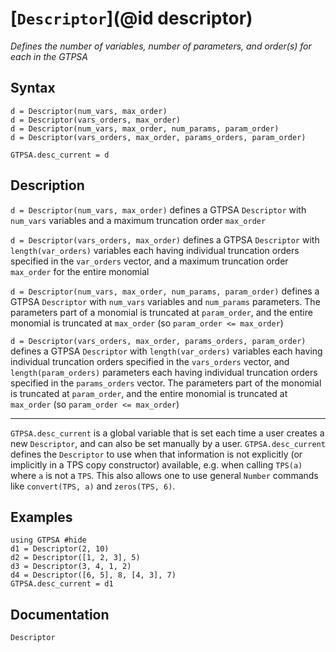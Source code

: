 # [`Descriptor`](@id descriptor)
*Defines the number of variables, number of parameters, and order(s) for each in the GTPSA*
## Syntax
```
d = Descriptor(num_vars, max_order)     
d = Descriptor(vars_orders, max_order)
d = Descriptor(num_vars, max_order, num_params, param_order)   
d = Descriptor(vars_orders, max_order, params_orders, param_order)

GTPSA.desc_current = d
```

## Description
`d = Descriptor(num_vars, max_order)` defines a GTPSA `Descriptor` with `num_vars` variables and a maximum truncation order `max_order`

`d = Descriptor(vars_orders, max_order)` defines a GTPSA `Descriptor` with `length(var_orders)` variables each having individual truncation orders specified in the `var_orders` vector, and a maximum truncation order `max_order` for the entire monomial

`d = Descriptor(num_vars, max_order, num_params, param_order)` defines a GTPSA `Descriptor` with `num_vars` variables and `num_params` parameters. The parameters part of a monomial is truncated at `param_order`, and the entire monomial is truncated at `max_order` (so `param_order <= max_order`)

`d = Descriptor(vars_orders, max_order, params_orders, param_order)` defines a GTPSA `Descriptor` with `length(var_orders)` variables each having individual truncation orders specified in the `vars_orders` vector, and `length(param_orders)` parameters each having individual truncation orders specified in the `params_orders` vector. The parameters part of the monomial is truncated at `param_order`,  and the entire monomial is truncated at `max_order` (so `param_order <= max_order`)

-----

`GTPSA.desc_current` is a global variable that is set each time a user creates a new `Descriptor`, and can also be set manually by a user. `GTPSA.desc_current` defines the `Descriptor` to use when that information is not explicitly (or implicitly in a TPS copy constructor) available, e.g. when calling `TPS(a)` where `a` is not a `TPS`. This also allows one to use general `Number` commands like `convert(TPS, a)` and `zeros(TPS, 6)`.


## Examples
```@repl desc
using GTPSA #hide
d1 = Descriptor(2, 10)         
d2 = Descriptor([1, 2, 3], 5)     
d3 = Descriptor(3, 4, 1, 2)    
d4 = Descriptor([6, 5], 8, [4, 3], 7)   
GTPSA.desc_current = d1
```

## Documentation
```@docs
Descriptor
```